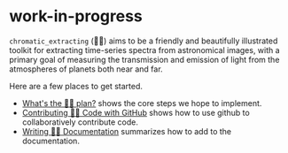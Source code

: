 # work-in-progress

`chromatic_extracting` (🌈🧃) aims to be a friendly and beautifully illustrated toolkit for extracting time-series spectra from astronomical images, with a primary goal of measuring the transmission and emission of light from the atmospheres of planets both near and far. 

Here are a few places to get started.

- [What's the 🌈🧃 plan?](outline.ipynb) shows the core steps we hope to implement.
- [Contributing 🌈🧃 Code with GitHub](github.ipynb) shows how to use github to collaboratively contribute code.
- [Writing 🌈🧃 Documentation](documentation.ipynb) summarizes how to add to the documentation.
